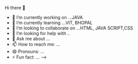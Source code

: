Hi there 👋





- 🔭 I’m currently working on ...JAVA
- 🌱 I’m currently learning ...VIT, BHOPAL
- 👯 I’m looking to collaborate on ...HTML, JAVA SCRIPT,CSS
- 🤔 I’m looking for help with ..
- 💬 Ask me about ...
- 📫 How to reach me: ...
- 😄 Pronouns: ...
- ⚡ Fun fact: ...
-->
